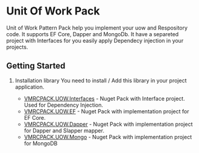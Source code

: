 # Unit Of Work Pack

Unit of Work Pattern Pack help you implement your uow and Respository code. 
It supports EF Core, Dapper and MongoDb.
It have a separeted project with Interfaces for you easily apply Dependecy injection in your projects.


## Getting Started

1.  Installation library
    You need to install / Add this library in your project application. 
    
    * [VMRCPACK.UOW.Interfaces](https://www.nuget.org/packages/VMRCPACK.UOW.Interfaces/) - Nuget Pack with Interface project. Used for Dependency Injection.
    * [VMRCPACK.UOW.EF](https://www.nuget.org/packages/VMRCPACK.UOW.EF/) - Nuget Pack with implementation project for EF Core.
    * [VMRCPACK.UOW.Dapper](https://www.nuget.org/packages/VMRCPACK.UOW.Dapper/) - Nuget Pack with implementation project for Dapper and Slapper mapper.
    * [VMRCPACK.UOW.Mongo](https://www.nuget.org/packages/VMRCPACK.UOW.Mongo/) - Nuget Pack with implementation project for MongoDB
    
    
